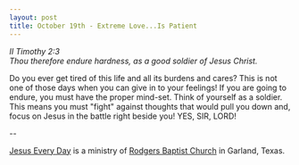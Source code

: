 ```yaml
---
layout: post
title: October 19th - Extreme Love...Is Patient
---
```


_II Timothy 2:3  
Thou therefore endure hardness, as a good soldier of Jesus Christ._

Do you ever get tired of this life and all its burdens and cares?
This is not one of those days when you can give in to your feelings!
If you are going to endure, you must have the proper mind-set. Think
of yourself as a soldier. This means you must "fight" against
thoughts that would pull you down and, focus on Jesus in the battle
right beside you! YES, SIR, LORD!

 --

<a href=http://jesuseveryday.net>Jesus Every Day</a> is a ministry of <a href=http://rodgersbaptist.net>Rodgers Baptist Church</a> in Garland, Texas.
